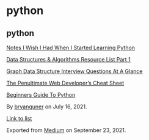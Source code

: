 python
======

python
------

[Notes I Wish I Had When I Started Learning Python](https://medium.com/p/16ce4244be12)

[Data Structures & Algorithms Resource List Part 1](https://medium.com/p/8bad647a8ad8)

[Graph Data Structure Interview Questions At A Glance](https://medium.com/p/fc6b1afbd8be)

[](https://medium.com/p/1371581a4971)

[The Penultimate Web Developer’s Cheat Sheet](https://medium.com/p/a02a423139a4)

[Beginners Guide To Python](https://medium.com/p/e5a59b5bb64d)

By <a href="https://medium.com/@bryanguner" class="p-author h-card">bryanguner</a> on July 16, 2021.

[Link to list](https://medium.com/@bryanguner/list/7d7e15021753)

Exported from [Medium](https://medium.com) on September 23, 2021.
